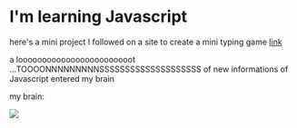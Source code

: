 # I'm learning Javascript
here's a mini project I followed on a site to create a mini typing game <a href="https://leofountas.github.io/AzerType/">link</a>


a loooooooooooooooooooooooot ...TOOOONNNNNNNNNSSSSSSSSSSSSSSSSSSSS of new informations of Javascript entered my brain

my brain:  

<img src="https://media1.giphy.com/media/v1.Y2lkPTc5MGI3NjExMmZyZDcycDZtaGN3c2c3Y2dwNm84eXc3eDF1YnBkYmtyb3k5dzd3bCZlcD12MV9pbnRlcm5hbF9naWZfYnlfaWQmY3Q9Zw/TjvTq03yZMNleOm2Af/giphy.gif">
